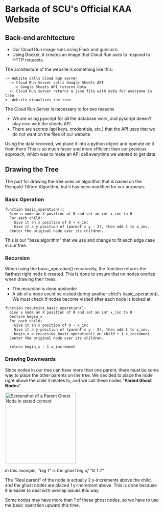 # Barkada of SCU's Official KAA Website
## Back-end architecture
- Our Cloud Run image runs using Flask and gunicorn.
- Using Docker, it creates an image that Cloud Run uses to respond to HTTP requests.

The architecture of the website is something like this:
```
-> Website calls Cloud Run server
  -> Cloud Run Server calls Google Sheets API
    -> Google Sheets API returns Data
  <- Cloud Run Server returns a json file with data for everyone in tree
<- Website visualizes the tree
```

The Cloud Run Server is necessary to for two reasons
- We are using pyscript for all the database work, and pyscript doesn't play nice with the sheets API
- There are secrets (api keys, credentials, etc.) that the API uses that we do not want on the files of our website

Using the data recieved, we place it into a python object and operate on it from there
This is so much faster and more efficient than our previous approach, which was to make an API call 
  everytime we wanted to get data.

## Drawing the Tree
The part for drawing the tree uses an algorithm that is based on the Reingold-Tilford Algorithm, but it has been modified for our purposes.

### Basic Operation
```
function basic_operation():
  Give a node an X position of 0 and set an int x_inc to 0
  For each child:
    Give it an x position of 0 + x_inc
    Give it a y position of (parent's y - 2), then add 1 to x_inc.
  Center the original node over its children.
```
This is our "base algorithm" that we use and change to fit each edge case in our tree.

### Recursion
When using the basic_operation() recursively, the function returns the farthest right node it created. This is done to ensure that no nodes overlap when drawing their trees.
- The recursion is done postorder
- A sib of a node could be visited during another child's basic_operation(). We must check if nodes become visited after each node is looked at.
```
function recursive_basic_operation():
  Give a node an X position of 0 and set an int x_inc to 0
  Declare begin_x
  For each child:
    Give it an x position of 0 + x_inc
    Give it a y position of (parent's y - 2), then add 1 to x_inc.
    begin_x = recursive_basic_operation() on child + 1 x_increment
  Center the original node over its children.

  return begin_x - 1 x_increment
```

### Drawing Downwards
Since nodes in our tree can have more than one parent, there must be some way to place the other parents on the tree. 
We decided to place the node right above the child it relates to, and we call these nodes "**Parent Ghost Nodes**".

<img width = "231" src="https://github.com/user-attachments/assets/23487b64-5afb-41b1-8096-dc002041024c" alt="Screenshot of a Parent Ghost Node in stated context">

*In this example, "big 1" is the ghost big of "lil 1 2"*

The "Real parent" of the node is actually 2 y-increments above the child, and the ghost nodes are placed 1 y-increment above. This is done because it is easier to deal with overlap issues this way.

Some nodes may have more than 1 of these ghost nodes, so we have to use the basic operation upward this time.
